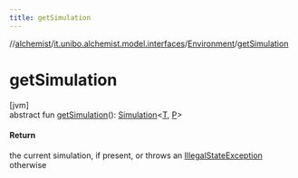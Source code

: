 ```yaml
---
title: getSimulation
---
```

//[alchemist](../../../index.html)/[it.unibo.alchemist.model.interfaces](../index.html)/[Environment](index.html)/[getSimulation](get-simulation.html)



# getSimulation



[jvm]\
abstract fun [getSimulation](get-simulation.html)(): [Simulation](../../it.unibo.alchemist.core.interfaces/-simulation/index.html)<[T](../-node/index.html), [P](../-position2-d/index.html)>



#### Return



the current simulation, if present, or throws an [IllegalStateException](https://docs.oracle.com/javase/8/docs/api/java/lang/IllegalStateException.html) otherwise




